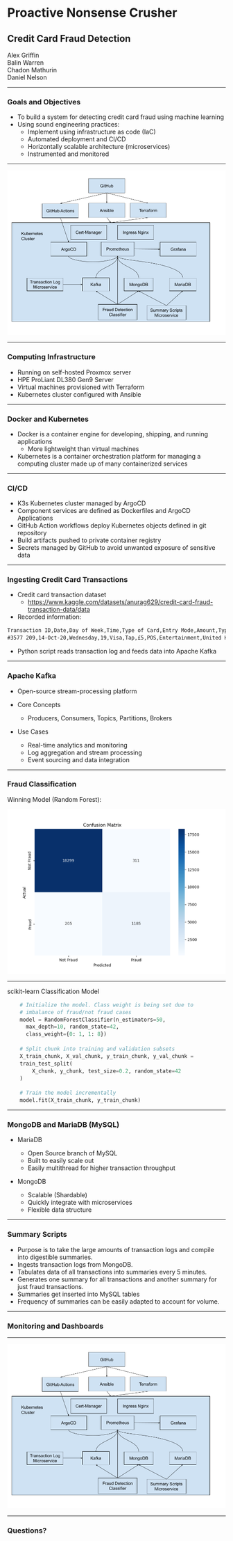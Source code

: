# Proactive Nonsense Crusher
## Credit Card Fraud Detection

Alex Griffin  
Balin Warren  
Chadon Mathurin  
Daniel Nelson

---

### Goals and Objectives

- To build a system for detecting credit card fraud using machine learning
- Using sound engineering practices:
  - Implement using infrastructure as code (IaC)
  - Automated deployment and CI/CD
  - Horizontally scalable architecture (microservices)
  - Instrumented and monitored

---

![Architecture Diagram](./assets/architecture_diagram.png)

---

### Computing Infrastructure

- Running on self-hosted Proxmox server
- HPE ProLiant DL380 Gen9 Server
- Virtual machines provisioned with Terraform
- Kubernetes cluster configured with Ansible

---

### Docker and Kubernetes

- Docker is a container engine for developing, shipping, and running applications
  - More lightweight than virtual machines
- Kubernetes is a container orchestration platform for managing a computing cluster made up of many containerized services

---

### CI/CD

- K3s Kubernetes cluster managed by ArgoCD
- Component services are defined as Dockerfiles and ArgoCD Applications
- GitHub Action workflows deploy  Kubernetes objects defined in git repository
- Build artifacts pushed to private container registry
- Secrets managed by GitHub to avoid unwanted exposure of sensitive data

---

### Ingesting Credit Card Transactions

- Credit card transaction dataset
  - https://www.kaggle.com/datasets/anurag629/credit-card-fraud-transaction-data/data
- Recorded information:

```txt
Transaction ID,Date,Day of Week,Time,Type of Card,Entry Mode,Amount,Type of Transaction,Merchant Group,Country of Transaction,Shipping Address,Country of Residence,Gender,Age,Bank,Fraud
#3577 209,14-Oct-20,Wednesday,19,Visa,Tap,£5,POS,Entertainment,United Kingdom,United Kingdom,United Kingdom,M,25.2,RBS,0

```

- Python script reads transaction log and feeds data into Apache Kafka

---

### Apache Kafka

- Open-source stream-processing platform

  <!-- Designed for high-throughput, fault-tolerant, and real-time data streaming. -->

- Core Concepts
  - Producers, <!-- Applications that publish data to Kafka topics. -->
    Consumers, <!-- Applications that read data from topics. -->
    Topics, <!-- Categories or feed names to which messages are published. -->
    Partitions, <!-- Sub-divisions of topics for parallel processing. -->
    Brokers <!-- Servers that store and serve messages; form a Kafka cluster. -->

- Use Cases
  - Real-time analytics and monitoring
  - Log aggregation and stream processing
  - Event sourcing and data integration

---

### Fraud Classification

Winning Model (Random Forest):

![Model](.\classifier\training\modelThree\confusion_matrix.png)

---

scikit-learn Classification Model

```python
    # Initialize the model. Class weight is being set due to 
    # imbalance of fraud/not fraud cases
    model = RandomForestClassifier(n_estimators=50, 
      max_depth=10, random_state=42, 
      class_weight={0: 1, 1: 8})
    
    # Split chunk into training and validation subsets
    X_train_chunk, X_val_chunk, y_train_chunk, y_val_chunk = 
    train_test_split(
        X_chunk, y_chunk, test_size=0.2, random_state=42
    )
    
    # Train the model incrementally
    model.fit(X_train_chunk, y_train_chunk)  
```

---

### MongoDB and MariaDB (MySQL)

- MariaDB
  - Open Source branch of MySQL
  - Built to easily scale out
  - Easily multithread for higher transaction throughput

- MongoDB
  -  Scalable (Shardable)
  -  Quickly integrate with microservices
  -  Flexible data structure

---

### Summary Scripts
- Purpose is to take the large amounts of transaction logs and compile into digestible summaries.
- Ingests transaction logs from MongoDB.
- Tabulates data of all transactions into summaries every 5 minutes.
- Generates one summary for all transactions and another summary for just fraud transactions.
- Summaries get inserted into MySQL tables
- Frequency of summaries can be easily adapted to account for volume.

  
---

### Monitoring and Dashboards

---

<!-- Repeat this slide at the end after going through each component. -->
![Architecture Diagram](./assets/architecture_diagram.png)

---

### Questions?
